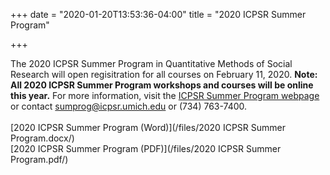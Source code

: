 +++
date = "2020-01-20T13:53:36-04:00"
title = "2020 ICPSR Summer Program"

+++

The 2020 ICPSR Summer Program in Quantitative Methods of Social Research will open regisitration for all courses on February 11, 2020. **Note: All 2020 ICPSR Summer Program workshops and courses will be online this year.** For more information, visit the <a href="https://www.icpsr.umich.edu/icpsrweb/sumprog/" target="_blank">ICPSR Summer Program webpage</a> or contact <sumprog@icpsr.umich.edu> or (734) 763-7400.
<br />  
[2020 ICPSR Summer Program (Word)](/files/2020 ICPSR Summer Program.docx/)  
[2020 ICPSR Summer Program (PDF)](/files/2020 ICPSR Summer Program.pdf/) 